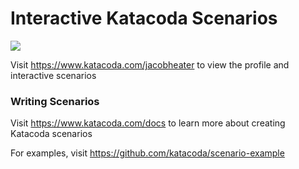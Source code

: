 # Interactive Katacoda Scenarios

[![](http://shields.katacoda.com/katacoda/jacobheater/count.svg)](https://www.katacoda.com/jacobheater "Get your profile on Katacoda.com")

Visit https://www.katacoda.com/jacobheater to view the profile and interactive scenarios

### Writing Scenarios
Visit https://www.katacoda.com/docs to learn more about creating Katacoda scenarios

For examples, visit https://github.com/katacoda/scenario-example
